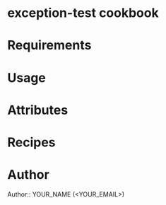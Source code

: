 # exception-test cookbook

# Requirements

# Usage

# Attributes

# Recipes

# Author

Author:: YOUR_NAME (<YOUR_EMAIL>)
